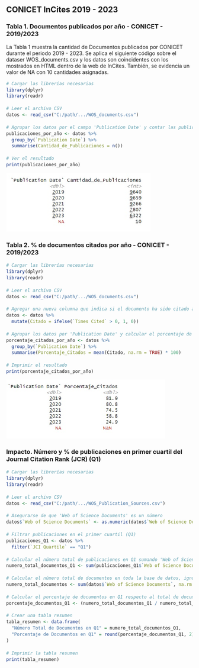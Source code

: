 ## CONICET InCites 2019 - 2023

### Tabla 1. Documentos publicados por año - CONICET - 2019/2023

La Tabla 1 muestra la cantidad de Documentos publicados por CONICET durante el periodo 2019 - 2023. Se aplica el siguiente código sobre el dataser WOS_documents.csv y los datos son coincidentes con los mostrados en HTML dentro de la web de InCites. También, se evidencia un valor de NA con 10 cantidades asignadas. 

```r
# Cargar las librerías necesarias
library(dplyr)
library(readr)

# Leer el archivo CSV
datos <- read_csv("C:/path/.../WOS_documents.csv")

# Agrupar los datos por el campo 'Publication Date' y contar las publicaciones por año
publicaciones_por_año <- datos %>%
  group_by(`Publication Date`) %>%
  summarise(Cantidad_de_Publicaciones = n())

# Ver el resultado
print(publicaciones_por_año)

```

![Tabla completa 1](/images/Tabla_completa_1.jpg)

### Tabla 2. % de documentos citados por año - CONICET - 2019/2023

```r
# Cargar las librerías necesarias
library(dplyr)
library(readr)

# Leer el archivo CSV
datos <- read_csv("C:/path/.../WOS_documents.csv")

# Agregar una nueva columna que indica si el documento ha sido citado al menos una vez
datos <- datos %>%
  mutate(Citado = ifelse(`Times Cited` > 0, 1, 0))

# Agrupar los datos por 'Publication Date' y calcular el porcentaje de documentos citados por año
porcentaje_citados_por_año <- datos %>%
  group_by(`Publication Date`) %>%
  summarise(Porcentaje_Citados = mean(Citado, na.rm = TRUE) * 100)

# Imprimir el resultado
print(porcentaje_citados_por_año)

```
![Tabla completa 2](/images/Tabla_completa_2.jpg)

### Impacto. Número y % de publicaciones en primer cuartil del Journal Citation Rank (JCR) (Q1)

```r
# Cargar las librerías necesarias
library(dplyr)
library(readr)

# Leer el archivo CSV
datos <- read_csv("C:/path/.../WOS_Publication_Sources.csv")

# Asegurarse de que 'Web of Science Documents' es un número
datos$`Web of Science Documents` <- as.numeric(datos$`Web of Science Documents`)

# Filtrar publicaciones en el primer cuartil (Q1)
publicaciones_Q1 <- datos %>%
  filter(`JCI Quartile` == "Q1")

# Calcular el número total de publicaciones en Q1 sumando 'Web of Science Documents', ignorando NA
numero_total_documentos_Q1 <- sum(publicaciones_Q1$`Web of Science Documents`, na.rm = TRUE)

# Calcular el número total de documentos en toda la base de datos, ignorando NA
numero_total_documentos <- sum(datos$`Web of Science Documents`, na.rm = TRUE)

# Calcular el porcentaje de documentos en Q1 respecto al total de documentos
porcentaje_documentos_Q1 <- (numero_total_documentos_Q1 / numero_total_documentos) * 100

# Crear una tabla resumen
tabla_resumen <- data.frame(
  "Número Total de Documentos en Q1" = numero_total_documentos_Q1,
  "Porcentaje de Documentos en Q1" = round(porcentaje_documentos_Q1, 2)
)

# Imprimir la tabla resumen
print(tabla_resumen)

```
